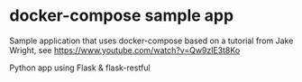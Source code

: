 # docker-compose sample app
Sample application that uses docker-compose based on a tutorial from Jake Wright, see https://www.youtube.com/watch?v=Qw9zlE3t8Ko

Python app using Flask & flask-restful
